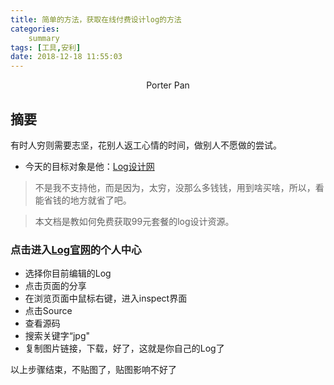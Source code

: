 ```yaml
---
title: 简单的方法，获取在线付费设计log的方法
categories:     
    summary
tags: [工具,安利]
date: 2018-12-18 11:55:03
---
```


<center> Porter Pan </center>

## 摘要

有时人穷则需要志坚，花别人返工心情的时间，做别人不愿做的尝试。

* 今天的目标对象是他：[Log设计网](https://www.logosc.cn)

> 不是我不支持他，而是因为，太穷，没那么多钱钱，用到啥买啥，所以，看能省钱的地方就省了吧。

> 本文档是教如何免费获取99元套餐的log设计资源。

<!-- more -->

### 点击进入[Log官网](https://www.logosc.cn/edit)的个人中心

* 选择你目前编辑的Log
* 点击页面的分享
* 在浏览页面中鼠标右键，进入inspect界面
* 点击Source
* 查看源码
* 搜索关键字“jpg"
* 复制图片链接，下载，好了，这就是你自己的Log了

以上步骤结束，不贴图了，贴图影响不好了


